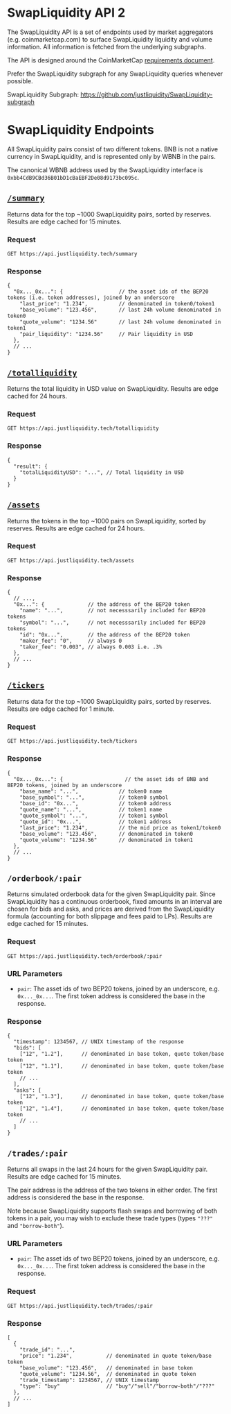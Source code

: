 # SwapLiquidity API 2

The SwapLiquidity API is a set of endpoints used by market aggregators (e.g. coinmarketcap.com) to surface SwapLiquidity liquidity
and volume information. All information is fetched from the underlying subgraphs.

The API is designed around the CoinMarketCap
[requirements document](https://docs.google.com/document/d/1S4urpzUnO2t7DmS_1dc4EL4tgnnbTObPYXvDeBnukCg).

Prefer the SwapLiquidity subgraph for any SwapLiquidity queries whenever possible.

SwapLiquidity Subgraph: https://github.com/justliquidity/SwapLiquidity-subgraph

# SwapLiquidity Endpoints

All SwapLiquidity pairs consist of two different tokens. BNB is not a native currency in SwapLiquidity, and is represented
only by WBNB in the pairs.

The canonical WBNB address used by the SwapLiquidity interface is `0xbb4CdB9CBd36B01bD1cBaEBF2De08d9173bc095c`.

## [`/summary`](https://api.justliquidity.tech/summary)

Returns data for the top ~1000 SwapLiquidity pairs, sorted by reserves.
Results are edge cached for 15 minutes.

### Request

`GET https://api.justliquidity.tech/summary`

### Response

```json5
{
  "0x..._0x...": {                  // the asset ids of the BEP20 tokens (i.e. token addresses), joined by an underscore
    "last_price": "1.234",          // denominated in token0/token1
    "base_volume": "123.456",       // last 24h volume denominated in token0
    "quote_volume": "1234.56"       // last 24h volume denominated in token1
    "pair_liquidity": "1234.56"     // Pair liquidity in USD
  },
  // ...
}
```

## [`/totalliquidity`](https://api.justliquidity.tech/totalliquidity)

Returns the total liquidity in USD value on SwapLiquidity.
Results are edge cached for 24 hours.

### Request

`GET https://api.justliquidity.tech/totalliquidity`

### Response

```json5
{
  "result": {
    "totalLiquidityUSD": "...", // Total liquidity in USD
  }
}
```

## [`/assets`](https://api.justliquidity.tech/assets)

Returns the tokens in the top ~1000 pairs on SwapLiquidity, sorted by reserves.
Results are edge cached for 24 hours.

### Request

`GET https://api.justliquidity.tech/assets`

### Response

```json5
{
  // ...,
  "0x...": {              // the address of the BEP20 token
    "name": "...",        // not necesssarily included for BEP20 tokens
    "symbol": "...",      // not necesssarily included for BEP20 tokens
    "id": "0x...",        // the address of the BEP20 token
    "maker_fee": "0",     // always 0
    "taker_fee": "0.003", // always 0.003 i.e. .3%
  },
  // ...
}
```

## [`/tickers`](https://api.justliquidity.tech/tickers)

Returns data for the top ~1000 SwapLiquidity pairs, sorted by reserves.
Results are edge cached for 1 minute.

### Request

`GET https://api.justliquidity.tech/tickers`

### Response

```json5
{
  "0x..._0x...": {                    // the asset ids of BNB and BEP20 tokens, joined by an underscore
    "base_name": "...",             // token0 name
    "base_symbol": "...",           // token0 symbol
    "base_id": "0x...",             // token0 address
    "quote_name": "...",            // token1 name
    "quote_symbol": "...",          // token1 symbol
    "quote_id": "0x...",            // token1 address
    "last_price": "1.234",          // the mid price as token1/token0
    "base_volume": "123.456",       // denominated in token0
    "quote_volume": "1234.56"       // denominated in token1
  },
  // ...
}
```

## `/orderbook/:pair`

Returns simulated orderbook data for the given SwapLiquidity pair.
Since SwapLiquidity has a continuous orderbook, fixed amounts in an interval are chosen for bids and asks,
and prices are derived from the SwapLiquidity formula (accounting for both slippage and fees paid to LPs).
Results are edge cached for 15 minutes.

### Request

`GET https://api.justliquidity.tech/orderbook/:pair`

### URL Parameters

- `pair`: The asset ids of two BEP20 tokens, joined by an underscore, e.g. `0x..._0x...`. The first token address is considered the base in the response.

### Response

```json5
{
  "timestamp": 1234567, // UNIX timestamp of the response
  "bids": [
    ["12", "1.2"],      // denominated in base token, quote token/base token
    ["12", "1.1"],      // denominated in base token, quote token/base token
    // ...
  ],
  "asks": [
    ["12", "1.3"],      // denominated in base token, quote token/base token
    ["12", "1.4"],      // denominated in base token, quote token/base token
    // ...
  ]
}
```

## `/trades/:pair`

Returns all swaps in the last 24 hours for the given SwapLiquidity pair.
Results are edge cached for 15 minutes.

The pair address is the address of the two tokens in either order.
The first address is considered the base in the response.

Note because SwapLiquidity supports flash swaps and borrowing of both tokens in a pair, you may wish to exclude these
trade types (types `"???"` and `"borrow-both"`).

### URL Parameters

- `pair`: The asset ids of two BEP20 tokens, joined by an underscore, e.g. `0x..._0x...`. The first token address is considered the base in the response.

### Request

`GET https://api.justliquidity.tech/trades/:pair`

### Response

```json5
[
  {
    "trade_id": "...",
    "price": "1.234",           // denominated in quote token/base token
    "base_volume": "123.456",   // denominated in base token
    "quote_volume": "1234.56",  // denominated in quote token
    "trade_timestamp": 1234567, // UNIX timestamp
    "type": "buy"               // "buy"/"sell"/"borrow-both"/"???"
  },
  // ...
]
```
